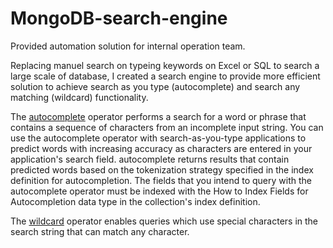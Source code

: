# MongoDB-search-engine

Provided automation solution for internal operation team. 

Replacing manuel search on typeing keywords on Excel or SQL to search a large scale of database, I created a search engine to provide more efficient solution to achieve search as you type (autocomplete) and search any matching (wildcard) functionality. 

The [autocomplete](https://www.mongodb.com/docs/atlas/atlas-search/autocomplete/) operator performs a search for a word or phrase that contains a sequence of characters from an incomplete input string. You can use the autocomplete operator with search-as-you-type applications to predict words with increasing accuracy as characters are entered in your application's search field. autocomplete returns results that contain predicted words based on the tokenization strategy specified in the index definition for autocompletion. The fields that you intend to query with the autocomplete operator must be indexed with the How to Index Fields for Autocompletion data type in the collection's index definition.


The [wildcard](https://www.mongodb.com/docs/atlas/atlas-search/wildcard/) operator enables queries which use special characters in the search string that can match any character.
